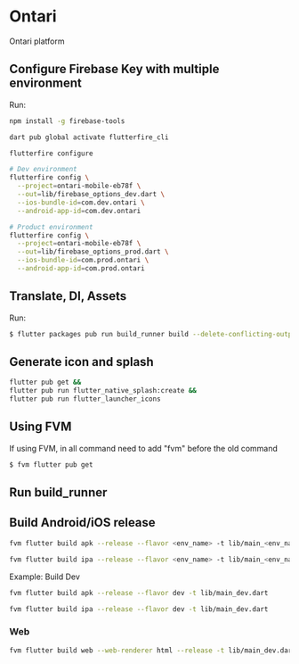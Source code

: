 # Ontari

Ontari platform

## Configure Firebase Key with multiple environment

Run:
```sh
npm install -g firebase-tools

dart pub global activate flutterfire_cli

flutterfire configure

# Dev environment
flutterfire config \
  --project=ontari-mobile-eb78f \
  --out=lib/firebase_options_dev.dart \
  --ios-bundle-id=com.dev.ontari \
  --android-app-id=com.dev.ontari

# Product environment
flutterfire config \
  --project=ontari-mobile-eb78f \
  --out=lib/firebase_options_prod.dart \
  --ios-bundle-id=com.prod.ontari \
  --android-app-id=com.prod.ontari

```

## Translate, DI, Assets

Run:
```bash
$ flutter packages pub run build_runner build --delete-conflicting-outputs
```

## Generate icon and splash

```sh
flutter pub get &&
flutter pub run flutter_native_splash:create &&
flutter pub run flutter_launcher_icons
```


## Using FVM

If using FVM, in all command need to add "fvm" before the old command

```bash
$ fvm flutter pub get
```

## Run build_runner



## Build Android/iOS release

```bash
fvm flutter build apk --release --flavor <env_name> -t lib/main_<env_name>.dart

fvm flutter build ipa --release --flavor <env_name> -t lib/main_<env_name>.dart
```

Example: Build Dev

```bash
fvm flutter build apk --release --flavor dev -t lib/main_dev.dart

fvm flutter build ipa --release --flavor dev -t lib/main_dev.dart
```


### Web

```bash
fvm flutter build web --web-renderer html --release -t lib/main_dev.dart
```
